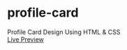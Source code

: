 # profile-card
Profile Card Design Using HTML &amp; CSS
<br>
<a href="https://optimistic-morse-8a1495.netlify.app/" target="_blank">Live Preview</a>


